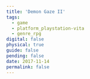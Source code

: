 ```yaml
---
title: 'Demon Gaze II'
tags:
  - game
  - platform_playstation-vita
  - genre_rpg
digital: false
physical: true
guide: false
pending: false
date: 2017-11-14
permalink: false
---
```

